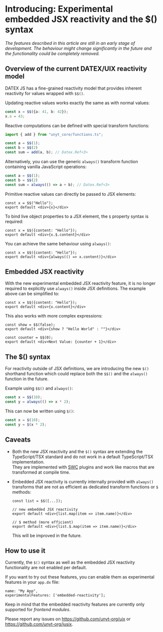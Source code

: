 <!--
	{
		description: "",
		preview: "res/uix_banner_jsx.png",
		date: ~2023-12-04~,
		tag: "Developer",
		author: "unyt.org",
		authorRef: https://unyt.org
	};
-->


# Introducing: Experimental embedded JSX reactivity and the $() syntax

*The features described in this article are still in an early stage of development. The behaviour might change significantly in the future and the functionality could be completely removed.*

## Overview of the current DATEX/UIX reactivity model

DATEX JS has a fine-grained reactivity model that provides inherent reactivity for values wrapped with `$$()`.

Updating reactive values works exactly the same as with normal values:
```ts
const x = $$({a: 41, b: 42});
x.a = 43;
```

Reactive computations can be defined with special transform functions:
```ts
import { add } from "unyt_core/functions.ts";

const a = $$(1);
const b = $$(2)
const sum = add(a, b); // Datex.Ref<3>
```

Alternatively, you can use the generic `always()` transform function containing vanilla JavaScript operations:
```ts
const a = $$(1);
const b = $$(2)
const sum = always(() => a + b); // Datex.Ref<3>
```

Primitive reactive values can directly be passed to JSX elements:
```tsx
const x = $$("Hello");
export default <div>{x}</div>
```

To bind live object properties to a JSX element, the `$` property syntax is required:
```tsx
const x = $$({content: "Hello"});
export default <div>{x.$.content}</div>
```

You can achieve the same behaviour using `always()`:
```tsx
const x = $$({content: "Hello"});
export default <div>{always(() => x.content)}</div>
```

## Embedded JSX reactivity

With the new experimental embedded JSX reactivity feature, it is no longer required to explicitly
use `always()` inside JSX definitions. The example above can be simplified to:

```tsx
const x = $$({content: "Hello"});
export default <div>{x.content}</div>
```

This also works with more complex expressions:

```tsx
const show = $$(false);
export default <div>{show ? "Hello World" : ""}</div>
```

```tsx
const counter = $$(0);
export default <div>Next Value: {counter + 1}</div>
```

## The $() syntax

For reactivity outside of JSX definitions, we are introducing the new `$()` shorthand function
which could replace both the `$$()` and the `always()` function in the future.

Example using `$$()` and `always()`:
```ts
const x = $$(10);
const y = always(() => x * 2);
```

This can now be written using `$()`:
```ts
const x = $(10);
const y = $(x * 2);
```



## Caveats

* Both the new JSX reactivity and the `$()` syntax are extending
the TypeScript/TSX standard and do not work in a default TypeScript/TSX
implementation.<br/>
They are implemented with [SWC](https://swc.rs/) plugins and work like macros that are transformed at compile time.

* Embedded JSX reactivity is currently internally provided with `always()` transforms that are not as efficient as dedicated transform functions or `$` methods:
	```tsx
	const list = $$([...]);

	// new embedded JSX reactivity
	export default <div>{list.map(item => item.name)}</div>

	// $ method (more efficient)
	export default <div>{list.$.map(item => item.name)}</div>
	```
 	This will be improved in the future.

## How to use it

Currently, the `$()` syntax as well as the embedded JSX reactivity functionality
are not enabled per default.

If you want to try out these features, you can enable them as experimental features in
your `app.dx` file:

```datex
name: "My App",
experimentalFeatures: ['embedded-reactivity'];
```

Keep in mind that the embedded reactivity features are currently only supported for *frontend modules*.

Please report any issues on https://github.com/unyt-org/uix or https://github.com/unyt-org/jusix.